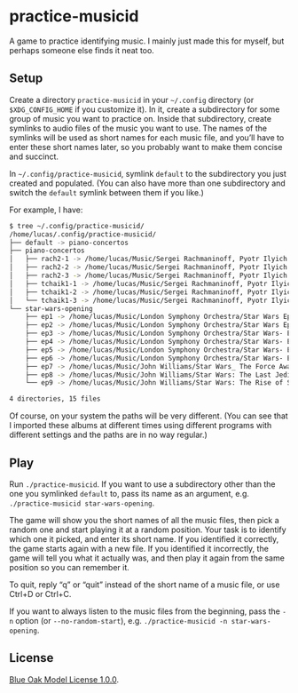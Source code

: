 # practice-musicid

A game to practice identifying music.
I mainly just made this for myself,
but perhaps someone else finds it neat too.

## Setup

Create a directory `practice-musicid` in your `~/.config` directory
(or `$XDG_CONFIG_HOME` if you customize it).
In it, create a subdirectory for some group of music you want to practice on.
Inside that subdirectory, create symlinks to audio files of the music you want to use.
The names of the symlinks will be used as short names for each music file,
and you’ll have to enter these short names later,
so you probably want to make them concise and succinct.

In `~/.config/practice-musicid`, symlink `default` to the subdirectory you just created and populated.
(You can also have more than one subdirectory and switch the `default` symlink between them if you like.)

For example, I have:

```sh
$ tree ~/.config/practice-musicid/
/home/lucas/.config/practice-musicid/
├── default -> piano-concertos
├── piano-concertos
│   ├── rach2-1 -> /home/lucas/Music/Sergei Rachmaninoff, Pyotr Ilyich Tchaikovsky; Sviatoslav Richter, Stanisław Wisłocki, Herbert von Karajan/Rachmaninov: Piano Concerto no. 2 - Tchaikovsky: Piano Concerto no. 1/Disc 1 - 01 - Piano Concerto no. 2 in C minor, op. 18: I. Moderato.flac
│   ├── rach2-2 -> /home/lucas/Music/Sergei Rachmaninoff, Pyotr Ilyich Tchaikovsky; Sviatoslav Richter, Stanisław Wisłocki, Herbert von Karajan/Rachmaninov: Piano Concerto no. 2 - Tchaikovsky: Piano Concerto no. 1/Disc 1 - 02 - Piano Concerto no. 2 in C minor, op. 18: II. Adagio sostenuto.flac
│   ├── rach2-3 -> /home/lucas/Music/Sergei Rachmaninoff, Pyotr Ilyich Tchaikovsky; Sviatoslav Richter, Stanisław Wisłocki, Herbert von Karajan/Rachmaninov: Piano Concerto no. 2 - Tchaikovsky: Piano Concerto no. 1/Disc 1 - 03 - Piano Concerto no. 2 in C minor, op. 18: III. Allegro scherzando.flac
│   ├── tchaik1-1 -> /home/lucas/Music/Sergei Rachmaninoff, Pyotr Ilyich Tchaikovsky; Sviatoslav Richter, Stanisław Wisłocki, Herbert von Karajan/Rachmaninov: Piano Concerto no. 2 - Tchaikovsky: Piano Concerto no. 1/Disc 1 - 04 - Piano Concerto no. 1 in B-flat minor, op. 23: I. Allegro non troppo e molto maestoso – Allegro con spirito.flac
│   ├── tchaik1-2 -> /home/lucas/Music/Sergei Rachmaninoff, Pyotr Ilyich Tchaikovsky; Sviatoslav Richter, Stanisław Wisłocki, Herbert von Karajan/Rachmaninov: Piano Concerto no. 2 - Tchaikovsky: Piano Concerto no. 1/Disc 1 - 05 - Piano Concerto no. 1 in B-flat minor, op. 23: II. Andantino semplice – Prestissimo – Tempo I.flac
│   └── tchaik1-3 -> /home/lucas/Music/Sergei Rachmaninoff, Pyotr Ilyich Tchaikovsky; Sviatoslav Richter, Stanisław Wisłocki, Herbert von Karajan/Rachmaninov: Piano Concerto no. 2 - Tchaikovsky: Piano Concerto no. 1/Disc 1 - 06 - Piano Concerto no. 1 in B-flat minor, op. 23: III. Allegro con fuoco.flac
└── star-wars-opening
    ├── ep1 -> /home/lucas/Music/London Symphony Orchestra/Star Wars Episode I- The Phantom Menace [Original Motion Picture Soundtrack] [The Ultim Disc 1/02 Treachery within the Federation - The Invasion of Naboo. Star Wars main.wma
    ├── ep2 -> /home/lucas/Music/London Symphony Orchestra/Star Wars Episode II- Attack of the Clones [Original Motion Picture Soundtrack]/01 Main Title - Ambush on Coruscant.mp3
    ├── ep3 -> /home/lucas/Music/London Symphony Orchestra/Star Wars- Episode III – Revenge Of The Sith/01 Star Wars And Revenge Of The Sith.mp3
    ├── ep4 -> /home/lucas/Music/London Symphony Orchestra/Star Wars- Episode IV – A New Hope/02 Main Title-Rebel Blockade Runner.mp3
    ├── ep5 -> /home/lucas/Music/London Symphony Orchestra/Star Wars- Episode V – The Empire Strikes Back/02 Main Title-The Ice Planet Hoth.mp3
    ├── ep6 -> /home/lucas/Music/London Symphony Orchestra/Star Wars- Episode VI – Return Of The Jedi/02 Main Title-Approaching The Death Star-Tatooine Rendezvous.mp3
    ├── ep7 -> /home/lucas/Music/John Williams/Star Wars_ The Force Awakens_ Original Motion Picture Soundtrack/01. Main Title and the Attack on the Jakku Village.flac
    ├── ep8 -> /home/lucas/Music/John Williams/Star Wars: The Last Jedi/Disc 1 - 01 - Main Title and Escape.flac
    └── ep9 -> /home/lucas/Music/John Williams/Star Wars: The Rise of Skywalker/Disc 1 - 01 - Fanfare and Prologue.flac

4 directories, 15 files
```

Of course, on your system the paths will be very different.
(You can see that I imported these albums at different times using different programs with different settings and the paths are in no way regular.)

## Play

Run `./practice-musicid`.
If you want to use a subdirectory other than the one you symlinked `default` to,
pass its name as an argument, e.g. `./practice-musicid star-wars-opening`.

The game will show you the short names of all the music files,
then pick a random one and start playing it at a random position.
Your task is to identify which one it picked, and enter its short name.
If you identified it correctly, the game starts again with a new file.
If you identified it incorrectly, the game will tell you what it actually was,
and then play it again from the same position so you can remember it.

To quit, reply “q” or “quit” instead of the short name of a music file,
or use Ctrl+D or Ctrl+C.

If you want to always listen to the music files from the beginning,
pass the `-n` option (or `--no-random-start`),
e.g. `./practice-musicid -n star-wars-opening`.

## License

[Blue Oak Model License 1.0.0](./LICENSE.md).
